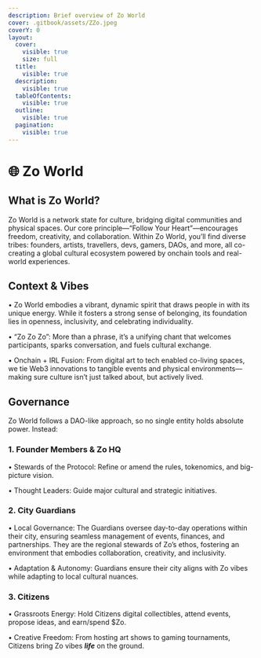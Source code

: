 ```yaml
---
description: Brief overview of Zo World
cover: .gitbook/assets/ZZo.jpeg
coverY: 0
layout:
  cover:
    visible: true
    size: full
  title:
    visible: true
  description:
    visible: true
  tableOfContents:
    visible: true
  outline:
    visible: true
  pagination:
    visible: true
---
```


# 🌐 Zo World

## What is Zo World?

Zo World is a network state for culture, bridging digital communities and physical spaces. Our core principle—“Follow Your Heart”—encourages freedom, creativity, and collaboration. Within Zo World, you’ll find diverse tribes: founders, artists, travellers, devs, gamers, DAOs, and more, all co-creating a global cultural ecosystem powered by onchain tools and real-world experiences.

## Context & Vibes

• Zo World embodies a vibrant, dynamic spirit that draws people in with its unique energy. While it fosters a strong sense of belonging, its foundation lies in openness, inclusivity, and celebrating individuality.

• “Zo Zo Zo”: More than a phrase, it’s a unifying chant that welcomes participants, sparks conversation, and fuels cultural exchange.

• Onchain + IRL Fusion: From digital art to tech enabled co-living spaces, we tie Web3 innovations to tangible events and physical environments—making sure culture isn’t just talked about, but actively lived.

## Governance

Zo World follows a DAO-like approach, so no single entity holds absolute power. Instead:

### 1. Founder Members & Zo HQ

• Stewards of the Protocol: Refine or amend the rules, tokenomics, and big-picture vision.

• Thought Leaders: Guide major cultural and strategic initiatives.

### 2. City Guardians

• Local Governance: The Guardians oversee day-to-day operations within their city, ensuring seamless management of events, finances, and partnerships. They are the regional stewards of Zo’s ethos, fostering an environment that embodies collaboration, creativity, and inclusivity.

• Adaptation & Autonomy: Guardians ensure their city aligns with Zo vibes while adapting to local cultural nuances.&#x20;

### 3. Citizens

• Grassroots Energy: Hold Citizens digital collectibles, attend events, propose ideas, and earn/spend $Zo.

• Creative Freedom: From hosting art shows to gaming tournaments, Citizens bring Zo vibes _**life**_ on the ground.
